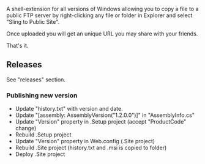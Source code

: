 A shell-extension for all versions of Windows allowing you to copy a file to a public FTP server by right-clicking any file or folder in Explorer and select "Sling to Public Site".

Once uploaded you will get an unique URL you may share with your friends.

That's it.


## Releases

See "releases" section.


### Publishing new version

+ Update "history.txt" with version and date.
+ Update "[assembly: AssemblyVersion("1.2.0.0")]" in "AssemblyInfo.cs"
+ Update "Version" property in .Setup project (accept "ProductCode" change)
+ Rebuild .Setup project
+ Update "Version" property in Web.config (.Site project)
+ Rebuild .Site project (history.txt and .msi is copied to folder)
+ Deploy .Site project

